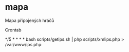 mapa
====

Mapa připojených hráčů


Crontab

*/5 *   *   *   *    bash scripts/getips.sh | php scripts/xmlips.php > /var/www/ips.php
